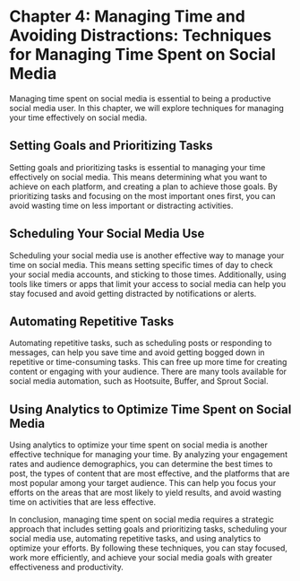 Chapter 4: Managing Time and Avoiding Distractions: Techniques for Managing Time Spent on Social Media
======================================================================================================

Managing time spent on social media is essential to being a productive social media user. In this chapter, we will explore techniques for managing your time effectively on social media.

Setting Goals and Prioritizing Tasks
------------------------------------

Setting goals and prioritizing tasks is essential to managing your time effectively on social media. This means determining what you want to achieve on each platform, and creating a plan to achieve those goals. By prioritizing tasks and focusing on the most important ones first, you can avoid wasting time on less important or distracting activities.

Scheduling Your Social Media Use
--------------------------------

Scheduling your social media use is another effective way to manage your time on social media. This means setting specific times of day to check your social media accounts, and sticking to those times. Additionally, using tools like timers or apps that limit your access to social media can help you stay focused and avoid getting distracted by notifications or alerts.

Automating Repetitive Tasks
---------------------------

Automating repetitive tasks, such as scheduling posts or responding to messages, can help you save time and avoid getting bogged down in repetitive or time-consuming tasks. This can free up more time for creating content or engaging with your audience. There are many tools available for social media automation, such as Hootsuite, Buffer, and Sprout Social.

Using Analytics to Optimize Time Spent on Social Media
------------------------------------------------------

Using analytics to optimize your time spent on social media is another effective technique for managing your time. By analyzing your engagement rates and audience demographics, you can determine the best times to post, the types of content that are most effective, and the platforms that are most popular among your target audience. This can help you focus your efforts on the areas that are most likely to yield results, and avoid wasting time on activities that are less effective.

In conclusion, managing time spent on social media requires a strategic approach that includes setting goals and prioritizing tasks, scheduling your social media use, automating repetitive tasks, and using analytics to optimize your efforts. By following these techniques, you can stay focused, work more efficiently, and achieve your social media goals with greater effectiveness and productivity.
